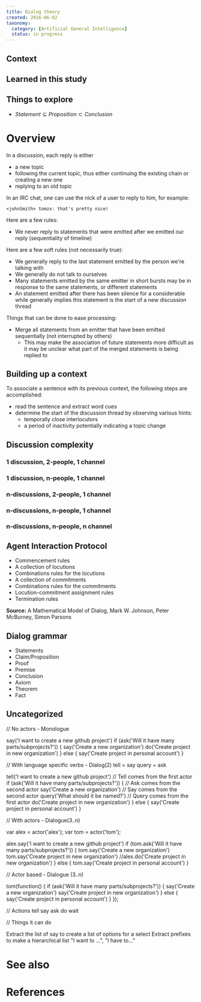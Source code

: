 ```yaml
---
title: Dialog theory
created: 2016-06-02
taxonomy:
  category: [Artificial General Intelligence]
  status: in progress
---
```


## Context

## Learned in this study

## Things to explore
* $Statement \subseteq Proposition \subset Conclusion$

# Overview

In a discussion, each reply is either
* a new topic
* following the current topic, thus either continuing the existing chain or creating a new one
* replying to an old topic

In an IRC chat, one can use the nick of a user to reply to him, for example:
```
<johnSmith> tomzx: that's pretty nice!
```

Here are a few rules:
* We never reply to statements that were emitted after we emitted our reply (sequentiality of timeline)

Here are a few soft rules (not necessarily true):
* We generally reply to the last statement emitted by the person we're talking with
* We generally do not talk to ourselves
* Many statements emitted by the same emitter in short bursts may be in response to the same statements, or different statements
* An statement emitted after there has been silence for a considerable while generally implies this statement is the start of a new discussion thread

Things that can be done to ease processing:
* Merge all statements from an emitter that have been emitted sequentially (not interrupted by others)
	* This may make the association of future statements more difficult as it may be unclear what part of the merged statements is being replied to

## Building up a context

To associate a sentence with its previous context, the following steps are accomplished:
* read the sentence and extract word cues
* determine the start of the discussion thread by observing various hints:
	* temporally close interlocutors
	* a period of inactivity potentially indicating a topic change

## Discussion complexity
### 1 discussion, 2-people, 1 channel
### 1 discussion, n-people, 1 channel
### n-discussions, 2-people, 1 channel
### n-discussions, n-people, 1 channel
### n-discussions, n-people, n channel

## Agent Interaction Protocol
* Commencement rules
* A collection of locutions
* Combinations rules for the locutions
* A collection of commitments
* Combinations rules for the commitments
* Locution-commitment assignment rules
* Termination rules

**Source:** A Mathematical Model of Dialog, Mark W. Johnson, Peter McBurney, Simon Parsons

## Dialog grammar
* Statements
* Claim/Proposition
* Proof
* Premise
* Conclusion
* Axiom
* Theorem
* Fact

## Uncategorized
// No actors - Monologue

say('I want to create a new github project')
if (ask('Will it have many parts/subprojects?')) {
	say('Create a new organization')
	do('Create project in new organization')
} else {
	say('Create project in personal account')
}

// With language specific verbs - Dialog(2)
tell = say
query = ask

tell('I want to create a new github project') // Tell comes from the first actor
if (ask('Will it have many parts/subprojects?')) { // Ask comes from the second actor
	say('Create a new organization') // Say comes from the second actor
	query('What should it be named?') // Query comes from the first actor
	do('Create project in new organization')
} else {
	say('Create project in personal account')
}

// With actors - Dialogue(3..n)

var alex = actor('alex');
var tom = actor('tom');

alex.say('I want to create a new github project')
if (tom.ask('Will it have many parts/subprojects?')) {
	tom.say('Create a new organization')
	tom.say('Create project in new organization')
	//alex.do('Create project in new organization')
} else {
	tom.say('Create project in personal account')
}

// Actor based - Dialogue (3..n)

tom(function() {
	if (ask('Will it have many parts/subprojects?')) {
		say('Create a new organization')
		say('Create project in new organization')
	} else {
		say('Create project in personal account')
	}
});

// Actions
tell
say
ask
do
wait

// Things it can do

Extract the list of say to create a list of options for a select
Extract prefixes to make a hierarchical list "I want to ...", "I have to..."

# See also

# References
